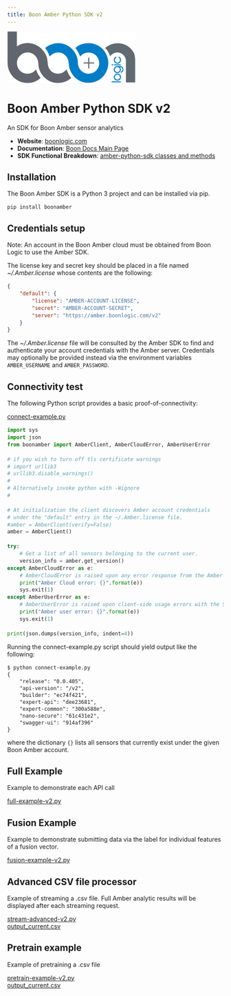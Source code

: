 ```yaml
---
title: Boon Amber Python SDK v2
---
```


![Logo](https://github.com/boonlogic/amber-python-sdk/blob/master/docs/BoonLogic.png?raw=true)

# Boon Amber Python SDK v2

An SDK for Boon Amber sensor analytics

- __Website__: [boonlogic.com](https://boonlogic.com)
- __Documentation__: [Boon Docs Main Page](https://docs.boonlogic.com)
- __SDK Functional Breakdown__: [amber-python-sdk classes and methods](https://boonlogic.github.io/amber-python-sdk/docs/boonamber/index.html)

## Installation

The Boon Amber SDK is a Python 3 project and can be installed via pip.

```
pip install boonamber
```

## Credentials setup

Note: An account in the Boon Amber cloud must be obtained from Boon Logic to use the Amber SDK.

The license key and secret key should be placed in a file named _~/.Amber.license_ whose contents are the following:

```json
{
    "default": {
        "license": "AMBER-ACCOUNT-LICENSE",
        "secret": "AMBER-ACCOUNT-SECRET",
        "server": "https://amber.boonlogic.com/v2"
    }
}
```

The _~/.Amber.license_ file will be consulted by the Amber SDK to find and authenticate your account credentials with the Amber server. Credentials may optionally be provided instead via the environment variables `AMBER_USERNAME` and `AMBER_PASSWORD`.

## Connectivity test

The following Python script provides a basic proof-of-connectivity:

[connect-example.py](examples/connect-example.py)

```python
import sys
import json
from boonamber import AmberClient, AmberCloudError, AmberUserError

# if you wish to turn off tls certificate warnings
# import urllib3
# urllib3.disable_warnings()
#
# Alternatively invoke python with -Wignore
#

# At initialization the client discovers Amber account credentials
# under the "default" entry in the ~/.Amber.license file.
#amber = AmberClient(verify=False)
amber = AmberClient()

try:
    # Get a list of all sensors belonging to the current user.
    version_info = amber.get_version()
except AmberCloudError as e:
    # AmberCloudError is raised upon any error response from the Amber server.
    print("Amber Cloud error: {}".format(e))
    sys.exit(1)
except AmberUserError as e:
    # AmberUserError is raised upon client-side usage errors with the SDK.
    print("Amber user error: {}".format(e))
    sys.exit(1)

print(json.dumps(version_info, indent=4))
```

Running the connect-example.py script should yield output like the following:
```
$ python connect-example.py
{
    "release": "0.0.405",
    "api-version": "/v2",
    "builder": "ec74f421",
    "expert-api": "dee23681",
    "expert-common": "300a588e",
    "nano-secure": "61c431e2",
    "swagger-ui": "914af396"
}
```
where the dictionary `{}` lists all sensors that currently exist under the given Boon Amber account.

## Full Example

Example to demonstrate each API call

[full-example-v2.py](../../examples/v2/full-example.py)

## Fusion Example

Example to demonstrate submitting data via the label for individual features of a fusion vector.

[fusion-example-v2.py](../../examples/v2/fusion-example.py)

## Advanced CSV file processor

Example of streaming a .csv file.  Full Amber analytic results will be displayed after each streaming request.  

[stream-advanced-v2.py](../../examples/v2/stream-advanced.py)<br>
[output_current.csv](../../examples/v2/output_current.csv)


## Pretrain example

Example of pretraining a .csv file

[pretrain-example-v2.py](../../examples/v2/pretrain-example.py)<br>
[output_current.csv](../../examples/v2/output_current.csv)
